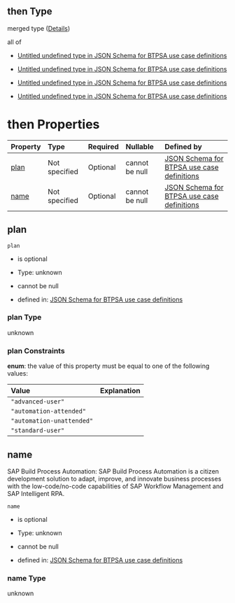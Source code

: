 ## then Type

merged type ([Details](btpsa-usecase-properties-services-items-allof-1-then-allof-92-then.md))

all of

*   [Untitled undefined type in JSON Schema for BTPSA use case definitions](btpsa-usecase-properties-services-items-allof-1-then-allof-92-then-allof-0.md "check type definition")

*   [Untitled undefined type in JSON Schema for BTPSA use case definitions](btpsa-usecase-properties-services-items-allof-1-then-allof-92-then-allof-1.md "check type definition")

*   [Untitled undefined type in JSON Schema for BTPSA use case definitions](btpsa-usecase-properties-services-items-allof-1-then-allof-92-then-allof-2.md "check type definition")

*   [Untitled undefined type in JSON Schema for BTPSA use case definitions](btpsa-usecase-properties-services-items-allof-1-then-allof-92-then-allof-3.md "check type definition")

# then Properties

| Property      | Type          | Required | Nullable       | Defined by                                                                                                                                                                                                            |
| :------------ | :------------ | :------- | :------------- | :-------------------------------------------------------------------------------------------------------------------------------------------------------------------------------------------------------------------- |
| [plan](#plan) | Not specified | Optional | cannot be null | [JSON Schema for BTPSA use case definitions](btpsa-usecase-properties-services-items-allof-1-then-allof-92-then-properties-plan.md "undefined#/properties/services/items/allOf/1/then/allOf/92/then/properties/plan") |
| [name](#name) | Not specified | Optional | cannot be null | [JSON Schema for BTPSA use case definitions](btpsa-usecase-properties-services-items-allof-1-then-allof-92-then-properties-name.md "undefined#/properties/services/items/allOf/1/then/allOf/92/then/properties/name") |

## plan



`plan`

*   is optional

*   Type: unknown

*   cannot be null

*   defined in: [JSON Schema for BTPSA use case definitions](btpsa-usecase-properties-services-items-allof-1-then-allof-92-then-properties-plan.md "undefined#/properties/services/items/allOf/1/then/allOf/92/then/properties/plan")

### plan Type

unknown

### plan Constraints

**enum**: the value of this property must be equal to one of the following values:

| Value                     | Explanation |
| :------------------------ | :---------- |
| `"advanced-user"`         |             |
| `"automation-attended"`   |             |
| `"automation-unattended"` |             |
| `"standard-user"`         |             |

## name

SAP Build Process Automation: SAP Build Process Automation is a citizen development solution to adapt, improve, and innovate business processes with the low-code/no-code capabilities of SAP Workflow Management and SAP Intelligent RPA.

`name`

*   is optional

*   Type: unknown

*   cannot be null

*   defined in: [JSON Schema for BTPSA use case definitions](btpsa-usecase-properties-services-items-allof-1-then-allof-92-then-properties-name.md "undefined#/properties/services/items/allOf/1/then/allOf/92/then/properties/name")

### name Type

unknown
